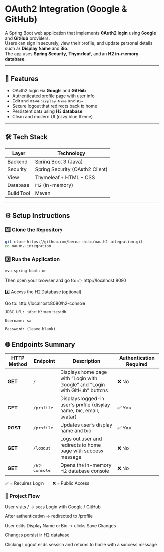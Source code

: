 # OAuth2 Integration (Google & GitHub)

A Spring Boot web application that implements **OAuth2 login** using **Google** and **GitHub** providers.  
Users can sign in securely, view their profile, and update personal details such as **Display Name** and **Bio**.  
The app uses **Spring Security**, **Thymeleaf**, and an **H2 in-memory database**.

---
## 🚀 Features

-  OAuth2 login via **Google** and **GitHub**
-  Authenticated profile page with user info
-  Edit and save `Display Name` and `Bio`
-  Secure logout that redirects back to home
- Persistent data using **H2 database**
-  Clean and modern UI (navy blue theme)

---

## 🛠️ Tech Stack

| Layer | Technology |
|-------|-------------|
| Backend | Spring Boot 3 (Java) |
| Security | Spring Security (OAuth2 Client) |
| View | Thymeleaf + HTML + CSS |
| Database | H2 (in-memory) |
| Build Tool | Maven |

---

## ⚙️ Setup Instructions

### 1️⃣ Clone the Repository
```bash
git clone https://github.com/berna-ahito/oauth2-integration.git
cd oauth2-integration
```

### 3️⃣ Run the Application
```
mvn spring-boot:run
```

Then open your browser and go to:
👉 http://localhost:8080

4️⃣ Access the H2 Database (optional)

Go to: http://localhost:8080/h2-console
```
JDBC URL: jdbc:h2:mem:testdb

Username: sa

Password: (leave blank)
```
## 🌐 Endpoints Summary

| HTTP Method | Endpoint | Description | Authentication Required |
|--------------|-----------|--------------|--------------------------|
| **GET** | `/` | Displays home page with “Login with Google” and “Login with GitHub” buttons | ❌ No |
| **GET** | `/profile` | Displays logged-in user's profile (display name, bio, email, avatar) | ✅ Yes |
| **POST** | `/profile` | Updates user’s display name and bio | ✅ Yes |
| **GET** | `/logout` | Logs out user and redirects to home page with success message | ❌ No |
| **GET** | `/h2-console` | Opens the in-memory H2 database console | ❌ No |

✅ = Requires Login  ❌ = Public Access

### 🧭 Project Flow

User visits / → sees Login with Google / GitHub

After authentication → redirected to /profile

User edits Display Name or Bio → clicks Save Changes

Changes persist in H2 database

Clicking Logout ends session and returns to home with a success message

